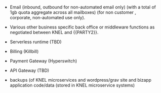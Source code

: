 - Email (inbound, outbound for non-automated email only) (with a total of 1gb quota aggregate across all mailboxes) (for non customer , corporate, non-automated use only).


- Various other business specific back office or middleware functions as negotiated between KNEL and {{PARTY2}}.

- Serverless runtime (TBD)
- Billing (Killbill)
- Payment Gateway (Hyperswitch)
- API Gateway (TBD)

- backups (of KNEL microservices and wordpress/grav site and bizapp application code/data (stored in KNEL microservice systems)